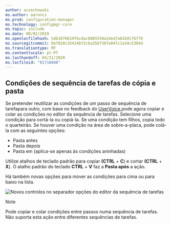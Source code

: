 ```yaml
---
author: aczechowski
ms.author: aaroncz
ms.prod: configuration-manager
ms.technology: configmgr-core
ms.topic: include
ms.date: 08/02/2019
ms.openlocfilehash: 5db1076619fbcdac8085550a2ded7a81b9176770
ms.sourcegitcommit: bbf820c35414bf2cba356f30fe047c1a34c5384d
ms.translationtype: MT
ms.contentlocale: pt-PT
ms.lasthandoff: 04/21/2020
ms.locfileid: "81716048"
---
```

## <a name="copy-and-paste-task-sequence-conditions"></a><a name="bkmk_tscondition"></a>Condições de sequência de tarefas de cópia e pasta

<!-- 4621098 -->
Se pretender reutilizar as condições de um passo de sequência de tarefapara outro, com base no feedback do [UserVoice,](https://configurationmanager.uservoice.com/forums/300492-ideas/suggestions/31606324-allow-us-to-move-task-sequence-step-conditions)pode agora copiar e colar as condições no editor da sequência de tarefas. Selecione uma condição para cortá-la ou copiá-la. Se uma condição tem filhos, copia todo o quarteirão. Se houver uma condição na área de sobre-a-placa, pode colá-la com as seguintes opções:

- Pasta antes
- Pasta depois
- Pasta em (aplica-se apenas às condições aninhadas)

Utilize atalhos de teclado padrão para copiar **(CTRL** + **C**) e cortar **(CTRL** + **X**). O atalho padrão do teclado **CTRL** + **V** faz a **Pasta após** a ação.

Há também novas opções para mover as condições para cima ou para baixo na lista.

![Novos controlos no separador opções do editor da sequência de tarefas](../../media/4621098-copy-paste-ts-condition.png)

> [!Note]  
> Pode copiar e colar condições entre passos numa sequência de tarefas. Não suporta esta ação entre diferentes sequências de tarefas.
